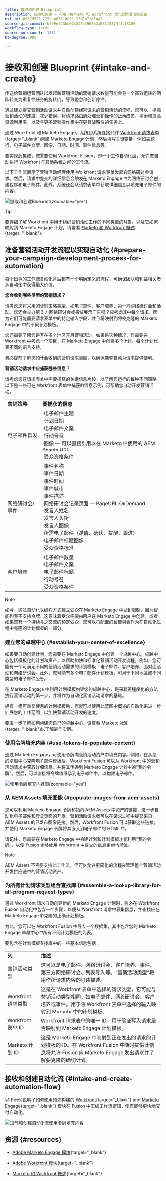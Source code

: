 ```yaml
---
title: 接收和创建 Blueprint
description: 接收和创建 — 利用 Marketo 和 Workfront 优化营销活动供应链
exl-id: 09679521-727c-4676-8e91-23d0b7fd54a2
source-git-commit: bf99ef23bb07c845a396767a65114874f3a18180
workflow-type: tm+mt
source-wordcount: '1331'
ht-degree: 98%

---
```


# 接收和创建 Blueprint {#intake-and-create}

传送给营销运营团队以发起新营销活动的营销请求数量可能会将一个高效运转的团队转变为重复性任务的旋转门，导致倦怠和创新停滞。

通过建立提交营销活动请求并自动创建经常请求的营销活动的流程，您可以：提高营销活动的速度、减少错误、将请求路由到处理营销操作的正确成员、平衡和提高资源利用率，以及将更多营销操作集中在更具战略性的任务上。

通过 Workfront 和 Marketo Engage，系统到系统连接允许 [Workfront 请求表单](https://experienceleague.adobe.com/docs/workfront/using/administration-and-setup/customize/custom-forms/create-or-edit-a-custom-form.html?lang=zh-Hans){target="_blank"}创建 Marketo Engage 计划，然后填写关键变量，例如主题行、电子邮件文案、图像、日期、时间、事件信息等。

要实现此集成，您需要使用 Workfront Fusion，即一个工作自动化层，允许您自动执行 Workfront 与其他系统之间的工作流。

以下工作流展示了营销活动经理使用 Workfront 请求表单发起的网络研讨会请求。然后，请求中提交的详细信息会触发在 Marketo Engage 中为网络研讨会创建程序和电子邮件。此外，系统还会从请求表单中获取详细信息以填充电子邮件的内容。

![摄取和创建Blueprint](assets/intake-and-create-1.png){zoomable=&quot;yes&quot;}

>[!TIP]
>
>要详细了解 Workfront 中用于组织营销活动工作的不同类型的对象，以及它如何映射到 Marketo Engage 计划，请查看 [Marketo 和 Workfront 概述](/help/blueprints/b2b/campaign-supply-chain/overview.md){target="_blank"}.

## 准备营销活动开发流程以实现自动化 {#prepare-your-campaign-development-process-for-automation}

每个出色的工作流自动化背后都有一个明确定义的流程，可确保团队和利益相关者从自动化中获得最大价值。

**您会收到哪些类型的营销请求？**

请考虑您将采用的营销策略类型，如电子邮件、客户培养、第一方网络研讨会和活动。您还会举办第 3 方网络研讨会或投放展示广告吗？应考虑其中每个请求，因为它们可能需要请求表单中的特定输入字段，并且将映射到将被克隆的 Marketo Engage 中的不同计划模板。

您还需要了解您是否在多个地区开展营销活动。如果是这种情况，您需要在 Workfront 中考虑一个项目，在 Marketo Engage 中创建多个计划，每个计划代表不同的语言支持。

务必提前了解您预计会收到的营销请求类型，以确保能够自动为请求提供便利。

**营销活动请求中应捕获哪些信息？**

请考虑您在请求表单中需要捕获的关键信息片段，以了解您运行的每种不同策略。以下是一些可在 Workfront 表单中捕获的信息示例，可帮助您自动开发营销活动。

<table> 
  <tr> 
   <td><b>营销策略</b></td>
   <td><b>要捕获的信息</b></td>
  </tr>
  <tr> 
   <td>电子邮件群发</td>
   <td>·电子邮件主题<br />
·计划日期<br />
·电子邮件文案<br />
·行动号召<br />
·图像 — 可以直接引用以在 Marketo 中使用的 AEM Assets URL<br />
·受众资格条件</td>
  </tr>
  <tr>
   <td>网络研讨会/事件</td>
   <td>·事件名称<br />
·事件日期<br />
·事件时间<br />
·事件城市<br />
·事件描述<br />
·网络研讨会记录页面 — PageURL OnDemand<br />
·发言人姓名<br />
·发言人头衔<br />
·发言人图像<br />
·所需电子邮件（邀请、确认、提醒、跟进）<br />
·电子邮件标题图像<br />
·受众资格标准</td>
  </tr>
  <tr>
   <td>客户培养</td>
   <td>·电子邮件数量<br />
·电子邮件文案<br />
·电子邮件标题<br />
·行动号召<br />
·受众资格条件</td>
  </tr>
  </tbody>
</table>

>[!NOTE]
>
>如今，通过自动化以编程方式建立受众在 Marketo Engage 中受到限制，因为智能列表不支持令牌。这意味着受众需要由用户在 Marketo Engage 中创建，或者如果您有一个持续与之交流的预定受众，您可以将配置的智能列表作为在自动化过程中克隆的计划模板的一部分。

### 建立您的卓越中心 {#establish-your-center-of-excellence}

如果要自动创建计划，您需要在 Marketo Engage 中创建一个卓越中心。卓越中心包括模板化的计划和资产，以帮助加快和标准化营销活动开发流程。例如，您可能有一个可满足不同的营销活动需求的计划模板：电子邮件、客户培养、面对面活动和网络研讨会。此外，您可能有多个电子邮件计划模板，可用于不同地区或不同类型的电子邮件公告。

在 Marketo Engage 中利用计划模板构建您的卓越中心，是采取更程序化的方法执行营销活动的第一步，并将作为自动化营销活动请求的基础。

拥有一组可重复使用的计划模板后，您就可以使用此蓝图中概述的自动化来进一步扩展您的工作范围，以加快营销活动开发的速度。

要进一步了解如何创建您自己的卓越中心，请查看 [Marketo 社区](https://nation.marketo.com/t5/product-blogs/marketo-master-class-center-of-excellence-with-chelsea-kiko/ba-p/243221){target="_blank"}以了解最佳实践。

### 使用令牌填充内容 {#use-tokens-to-populate-content}

通过 Marketo Engage，可使用令牌向营销活动资产中填充内容。例如，在从您的卓越中心克隆电子邮件模板后，Workfront Fusion 可以从 Workfront 中的营销活动请求中获取详细信息，并将其传递到 Marketo Engage 计划中的“我的令牌”。然后，可以直接将令牌值继承到电子邮件中，以构建电子邮件。

![使用令牌填充内容图](assets/intake-and-create-2.png){zoomable=&quot;yes&quot;}

### 从 AEM Assets 填充图像 {#populate-images-from-aem-assets}

您可以利用 Marketo Engage 令牌和指向 AEM Assets 中资产的链接，进一步自动化电子邮件和登录页面的开发。营销活动请求者可以在请求过程中提交来自 AEM Assets 的已发布图像链接。然后，Workfront Fusion 可以获取这些链接，并使用 Marketo Engage 令牌将其嵌入到电子邮件的 HTML 中。

请记住，您需要在 Marketo Engage 中构建计划和计划模板才能利用“我的令牌”，以便 Fusion 能够使用 Workfront 中提交的信息更新令牌值。

>[!NOTE]
>
>AEM Assets 不需要支持此工作流，但可以允许更简化的流程来管理整个营销活动开发供应链中的营销活动资产。

### 为所有计划请求类型组合查找库 {#assemble-a-lookup-library-for-all-program-request-types}

通过 Workfront 请求自动创建新的 Marketo Engage 计划时，务必在 Workfront Fusion 自动化中包含一个步骤，以便从 Workfront 请求中获取信息，并查找应在 Marketo Engage 中克隆的正确计划模板。

为此，您可以在 Workfront Fusion 中导入一个数据集，其中包含您的 Marketo Engage 卓越中心中所有不同计划模板的列表。

要包含在计划模板查找库中的一些基本信息包括：

<table> 
  <tr> 
   <td><b>列</b></td>
   <td><b>描述</b></td>
  </tr>
  <tr> 
   <td>营销活动类型</td>
   <td>这可以是电子邮件、网络研讨会、客户培养、事件、第三方网络研讨会、列表导入等。“营销活动类型”将用作所请求内容的可读描述。</td>
  </tr>
  <tr> 
   <td>Workfront 请求类型</td>
   <td>这是在 Workfront 表单中选择的请求类型，它可能与营销活动类型相同，如电子邮件、网络研讨会、客户培养或事件。用于将 Workfront 表单中选择的输入映射到 Marketo 中的计划模板。</td>
  </tr>
  <tr> 
   <td>Workfront 表单 ID</td>
   <td>Workfront 请求表单的唯一 ID，用于验证写入请求是否映射到 Marketo Engage 计划模板。</td>
  </tr>
  <tr> 
   <td>Marketo 计划 ID</td>
   <td>这是 Marketo Engage 中映射到正在发出的请求的计划模板的 ID。在 Workfront Fusion 中随时提供此信息将允许 Fusion 向 Marketo Engage 发出请求并了解要克隆的确切计划。</td>
  </tr>
  </tbody>
</table>

## 接收和创建自动化流 {#intake-and-create-automation-flow}

以下示例说明了如何使用预先构建的 [Workfront](https://experienceleague.adobe.com/docs/workfront/using/adobe-workfront-fusion/fusion-apps-and-modules/workfront-modules.html?lang=zh-Hans){target="_blank"} and [Marketo Engage](https://experienceleague.adobe.com/docs/workfront/using/adobe-workfront-fusion/fusion-apps-and-modules/marketo-modules.html?lang=zh-Hans){target="_blank"} 模块在 Fusion 中汇编工作流逻辑，使您能够更快地交付自动化。

![进气和创建自动化流](assets/intake-and-create-3.png)使用令牌填充内容

## 资源 {#resources}

* [Adobe Marketo Engage 模块](https://experienceleague.adobe.com/docs/workfront/using/adobe-workfront-fusion/fusion-apps-and-modules/marketo-modules.html?lang=zh-Hans){target="_blank"}

* [Adobe Workfront 模块](https://experienceleague.adobe.com/docs/workfront/using/adobe-workfront-fusion/fusion-apps-and-modules/workfront-modules.html?lang=zh-Hans){target="_blank"}

* [Marketo 和 Workfront 概述](/help/blueprints/b2b/campaign-supply-chain/overview.md){target="_blank"}
